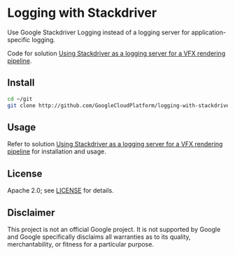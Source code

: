 # Logging with Stackdriver

Use Google Stackdriver Logging instead of a logging server for
application-specific logging.

Code for solution [Using Stackdriver as a logging server for a VFX rendering pipeline](https://cloud.google.com/solutions/using-stackdriver-as-logging-server-for-vfx-rendering-pipeline).

## Install
```sh
cd ~/git
git clone http://github.com/GoogleCloudPlatform/logging-with-stackdriver
```

## Usage

Refer to solution [Using Stackdriver as a logging server for a VFX rendering
pipeline](https://cloud.google.com/solutions/using-stackdriver-as-logging-server-for-vfx-rendering-pipeline) for installation and usage.

## License

Apache 2.0; see [LICENSE](LICENSE) for details.

## Disclaimer

This project is not an official Google project. It is not supported by Google
and Google specifically disclaims all warranties as to its quality,
merchantability, or fitness for a particular purpose.
